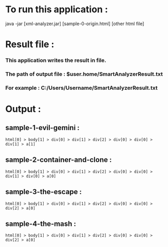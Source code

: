 # To run this application : 
java -jar [xml-analyzer.jar] [sample-0-origin.html] [other html file]

# Result file :
### This application writes the result in file.
### The path of output file : $user.home/SmartAnalyzerResult.txt
### For example : C:/Users/Username/SmartAnalyzerResult.txt

# Output :

## sample-1-evil-gemini :

    html[0] > body[1] > div[0] > div[1] > div[2] > div[0] > div[0] > div[1] > a[1]

## sample-2-container-and-clone :

    html[0] > body[1] > div[0] > div[1] > div[2] > div[0] > div[0] > div[1] > div[0] > a[0]

## sample-3-the-escape :

    html[0] > body[1] > div[0] > div[1] > div[2] > div[0] > div[0] > div[2] > a[0]

## sample-4-the-mash :

    html[0] > body[1] > div[0] > div[1] > div[2] > div[0] > div[0] > div[2] > a[0]
